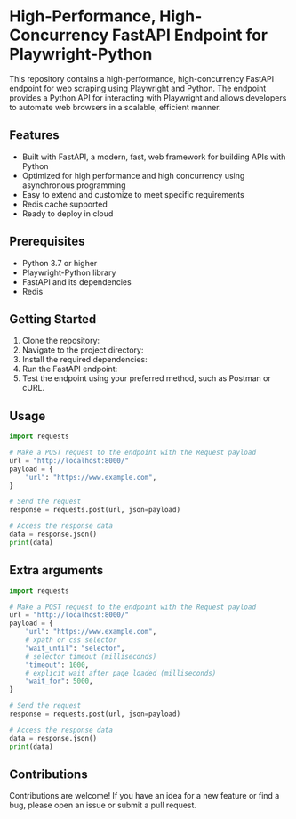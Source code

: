 # High-Performance, High-Concurrency FastAPI Endpoint for Playwright-Python

This repository contains a high-performance, high-concurrency FastAPI endpoint for web scraping using Playwright and Python. The endpoint provides a Python API for interacting with Playwright and allows developers to automate web browsers in a scalable, efficient manner.

## Features
- Built with FastAPI, a modern, fast, web framework for building APIs with Python
- Optimized for high performance and high concurrency using asynchronous programming
- Easy to extend and customize to meet specific requirements
- Redis cache supported
- Ready to deploy in cloud

## Prerequisites
- Python 3.7 or higher
- Playwright-Python library
- FastAPI and its dependencies
- Redis

## Getting Started
1. Clone the repository:
2. Navigate to the project directory:
3. Install the required dependencies:
4. Run the FastAPI endpoint:
5. Test the endpoint using your preferred method, such as Postman or cURL.

## Usage 
```python
import requests

# Make a POST request to the endpoint with the Request payload
url = "http://localhost:8000/"
payload = {
    "url": "https://www.example.com",
}

# Send the request
response = requests.post(url, json=payload)

# Access the response data
data = response.json()
print(data)

```
## Extra arguments 
```python
import requests

# Make a POST request to the endpoint with the Request payload
url = "http://localhost:8000/"
payload = {
    "url": "https://www.example.com",
    # xpath or css selector
    "wait_until": "selector",
    # selector timeout (milliseconds)
    "timeout": 1000,
    # explicit wait after page loaded (milliseconds)
    "wait_for": 5000,
}

# Send the request
response = requests.post(url, json=payload)

# Access the response data
data = response.json()
print(data)

```


## Contributions
Contributions are welcome! If you have an idea for a new feature or find a bug, please open an issue or submit a pull request.



